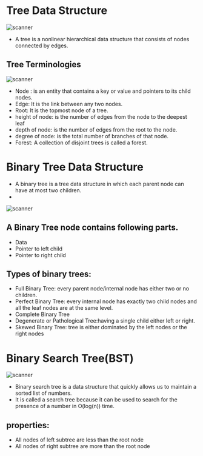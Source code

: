 # Tree Data Structure

![scanner](https://media.geeksforgeeks.org/wp-content/cdn-uploads/binary-tree-to-DLL.png)

- A tree is a nonlinear hierarchical data structure that consists of nodes connected by edges.

## Tree Terminologies
![scanner](https://miro.medium.com/max/1194/1*ziYvZzrttFYMXkkV9u66jw.png)

- Node : is an entity that contains a key or value and pointers to its child nodes.
- Edge: It is the link between any two nodes.
- Root: It is the topmost node of a tree.
-  height of node: is the number of edges from the node to the deepest leaf
- depth of node: is the number of edges from the root to the node.
-  degree of node: is the total number of branches of that node.
-  Forest: A collection of disjoint trees is called a forest.

# Binary Tree Data Structure
- A binary tree is a tree data structure in which each parent node can have at most two children.
- 
![scanner](https://cdn.programiz.com/sites/tutorial2program/files/binary-tree_0.png)

## A Binary Tree node contains following parts.
- Data
- Pointer to left child
- Pointer to right child

## Types of binary trees:
- Full Binary Tree: every parent node/internal node has either two or no children.
- Perfect Binary Tree: every internal node has exactly two child nodes and all the leaf nodes are at the same level.
- Complete Binary Tree
- Degenerate or Pathological Tree:having a single child either left or right.
- Skewed Binary Tree: tree is either dominated by the left nodes or the right nodes

# Binary Search Tree(BST)
![scanner](https://www.gatevidyalay.com/wp-content/uploads/2018/07/Binary-Search-Tree-Example.png)

- Binary search tree is a data structure that quickly allows us to maintain a sorted list of numbers.
- It is called a search tree because it can be used to search for the presence of a number in O(log(n)) time.

## properties:
- All nodes of left subtree are less than the root node
- All nodes of right subtree are more than the root node






